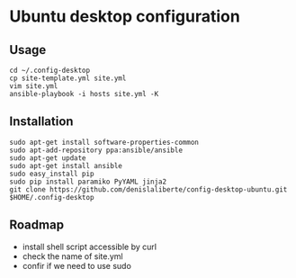 # Ubuntu desktop configuration


## Usage

    cd ~/.config-desktop
    cp site-template.yml site.yml
    vim site.yml
    ansible-playbook -i hosts site.yml -K


## Installation
    sudo apt-get install software-properties-common
    sudo apt-add-repository ppa:ansible/ansible
    sudo apt-get update
    sudo apt-get install ansible
    sudo easy_install pip
    sudo pip install paramiko PyYAML jinja2
    git clone https://github.com/denislaliberte/config-desktop-ubuntu.git $HOME/.config-desktop


## Roadmap

- install shell script accessible by curl
- check the name of site.yml
- confir if we need to use sudo
